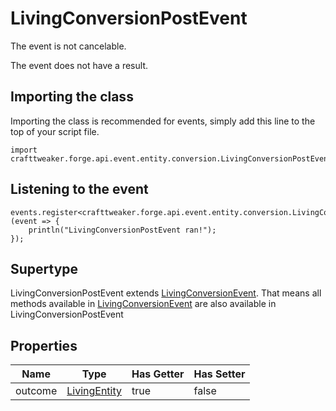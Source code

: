 # LivingConversionPostEvent

The event is not cancelable.

The event does not have a result.

## Importing the class

Importing the class is recommended for events, simply add this line to the top of your script file.
```zenscript
import crafttweaker.forge.api.event.entity.conversion.LivingConversionPostEvent;
```


## Listening to the event

```zenscript
events.register<crafttweaker.forge.api.event.entity.conversion.LivingConversionPostEvent>(event => {
    println("LivingConversionPostEvent ran!");
});
```


## Supertype

LivingConversionPostEvent extends [LivingConversionEvent](/forge/api/event/entity/living/conversion/LivingConversionEvent). That means all methods available in [LivingConversionEvent](/forge/api/event/entity/living/conversion/LivingConversionEvent) are also available in LivingConversionPostEvent

## Properties

|  Name   |                       Type                       | Has Getter | Has Setter |
|---------|--------------------------------------------------|------------|------------|
| outcome | [LivingEntity](/vanilla/api/entity/LivingEntity) | true       | false      |

